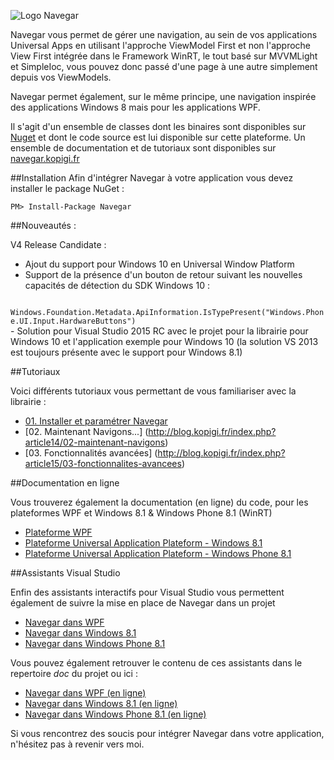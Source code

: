![Logo Navegar](http://www.kopigi.fr/navegar/navegar.png)

Navegar vous permet de gérer une navigation, au sein de vos applications Universal Apps en utilisant l'approche ViewModel First et non l'approche View First intégrée dans le Framework WinRT, le tout basé sur MVVMLight et SimpleIoc, vous pouvez donc passé d'une page à une autre simplement depuis vos ViewModels.

Navegar permet également, sur le même principe, une navigation inspirée des applications Windows 8 mais pour les applications WPF.

Il s'agit d'un ensemble de classes dont les binaires sont disponibles sur [Nuget](https://www.nuget.org/packages/Navegar/) et dont le code source est lui disponible sur cette plateforme. Un ensemble de documentation et de tutoriaux sont disponibles sur [navegar.kopigi.fr](http://navegar.kopigi.fr)

##Installation
Afin d'intégrer Navegar à votre application vous devez installer le package NuGet :

    PM> Install-Package Navegar 

##Nouveautés :

V4 Release Candidate :

- Ajout du support pour Windows 10 en Universal Window Platform
- Support de la présence d'un bouton de retour suivant les nouvelles capacités de détection du SDK Windows 10 : 
<code class="language-csharp">
Windows.Foundation.Metadata.ApiInformation.IsTypePresent("Windows.Phone.UI.Input.HardwareButtons")
</code>
- Solution pour Visual Studio 2015 RC avec le projet pour la librairie pour Windows 10 et l'application exemple pour Windows 10 (la solution VS 2013 est toujours présente avec le support pour Windows 8.1)

##Tutoriaux

Voici différents tutoriaux vous permettant de vous familiariser avec la librairie :

- [01. Installer et paramétrer Navegar](http://blog.kopigi.fr/index.php?article10/01-installer-et-parametrer-navegar)
- [02. Maintenant Navigons...] (http://blog.kopigi.fr/index.php?article14/02-maintenant-navigons)
- [03. Fonctionnalités avancées] (http://blog.kopigi.fr/index.php?article15/03-fonctionnalites-avancees)
 
##Documentation en ligne

Vous trouverez également la documentation (en ligne) du code, pour les plateformes WPF et Windows 8.1 & Windows Phone 8.1 (WinRT)

- [Plateforme WPF](http://www.kopigi.fr/navegar/documentation/wpf)
- [Plateforme Universal Application Plateform - Windows 8.1](http://www.kopigi.fr/navegar/documentation/uap.win81)
- [Plateforme Universal Application Plateform - Windows Phone 8.1](http://www.kopigi.fr/navegar/documentation/uap.wp81)

 
##Assistants Visual Studio

Enfin des assistants interactifs pour Visual Studio vous permettent également de suivre la mise en place de Navegar dans un projet

- [Navegar dans WPF](http://www.kopigi.fr/navegar/documentation/assistants/Navegar%20dans%20WPF.mvax)
- [Navegar dans Windows 8.1](http://www.kopigi.fr/navegar/documentation/assistants/Navegar%20dans%20Windows%208.1.mvax)
- [Navegar dans Windows Phone 8.1](http://www.kopigi.fr/navegar/documentation/assistants/Navegar%20dans%20Windows%20Phone%208.1.mvax)

Vous pouvez également retrouver le contenu de ces assistants dans le repertoire *doc* du projet ou ici :

- [Navegar dans WPF (en ligne)](https://github.com/mplessis/navegar/blob/master/doc/navegar_wpf.md)
- [Navegar dans Windows 8.1 (en ligne)](https://github.com/mplessis/navegar/blob/master/doc/navegar_windows_81.md)
- [Navegar dans Windows Phone 8.1 (en ligne)](https://github.com/mplessis/navegar/blob/master/doc/navegar_windows_phone_81.md)

Si vous rencontrez des soucis pour intégrer Navegar dans votre application, n'hésitez pas à revenir vers moi.
